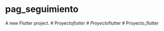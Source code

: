 # pag_seguimiento

A new Flutter project.
#   P r o y e c t o _ f l u t t e r  
 #   P r o y e c t o _ f l u t t e r  
 #   P r o y e c t o _ f l u t t e r  
 